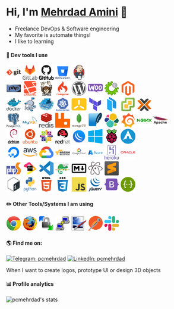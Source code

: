 # Hi, I'm [Mehrdad Amini](https://github.com/pcmehrdad) 👋

- Freelance DevOps & Software engineering
- My favorite is automate things!
- I like to learning

<h4>🚀 Dev tools I use</h4>
<p align="left">
<img src="https://raw.githubusercontent.com/pcmehrdad/pcmehrdad/main/static/icons/git-original-wordmark.svg" alt="git" width="40" height="40" />
<img src="https://raw.githubusercontent.com/pcmehrdad/pcmehrdad/main/static/icons/gitlab-original-wordmark.svg" alt="gitlab" width="40" height="40" />
<img src="https://raw.githubusercontent.com/pcmehrdad/pcmehrdad/main/static/icons/github-original-wordmark.svg" alt="github" width="40" height="40" />
<img src="https://raw.githubusercontent.com/pcmehrdad/pcmehrdad/main/static/icons/bitbucket-original-wordmark.svg" alt="bitbucket" width="40" height="40" />
<img src="https://raw.githubusercontent.com/pcmehrdad/pcmehrdad/main/static/icons/jenkins-original.svg" title="Jenkins" alt="jenkins" width="40" height="40" />
<br/>

<img src="https://raw.githubusercontent.com/pcmehrdad/pcmehrdad/main/static/icons/php-original.svg" alt="PHP" width="40" height="40" />
<img src="https://raw.githubusercontent.com/pcmehrdad/pcmehrdad/main/static/icons/laravel-plain-wordmark.svg" alt="Laravel" width="40" height="40" />
<img src="https://raw.githubusercontent.com/pcmehrdad/pcmehrdad/main/static/icons/composer-original.svg" alt="Composer" width="40" height="40" />
<img src="https://raw.githubusercontent.com/pcmehrdad/pcmehrdad/main/static/icons/codeigniter-plain-wordmark.svg" alt="codeigniter" width="40" height="40" />
<img src="https://raw.githubusercontent.com/pcmehrdad/pcmehrdad/main/static/icons/wordpress-plain.svg" alt="symfony" width="40" height="40" />
<img src="https://raw.githubusercontent.com/pcmehrdad/pcmehrdad/main/static/icons/woocommerce-original.svg" alt="symfony" width="40" height="40" />
<img src="https://raw.githubusercontent.com/pcmehrdad/pcmehrdad/main/static/icons/whmcs.png" alt="Whmcs" width="40" height="40" />
<img src="https://raw.githubusercontent.com/pcmehrdad/pcmehrdad/main/static/icons/magento-original.svg" alt="magento" width="40" height="40" />
<br/>

<img src="https://raw.githubusercontent.com/pcmehrdad/pcmehrdad/main/static/icons/docker-original-wordmark.svg" alt="docker" width="40" height="40" />
<img src="https://raw.githubusercontent.com/pcmehrdad/pcmehrdad/main/static/icons/docker-compose.png" alt="docker-compose" width="40" height="40" />
<img src="https://raw.githubusercontent.com/pcmehrdad/pcmehrdad/main/static/icons/docker-swarm.png" alt="docker-swarm" width="40" height="40" />
<img src="https://raw.githubusercontent.com/pcmehrdad/pcmehrdad/main/static/icons/kubernetes-plain-wordmark.svg" alt="kubernetes" width="40" height="40" />
<img src="https://raw.githubusercontent.com/pcmehrdad/pcmehrdad/main/static/icons/k3s-original.svg" alt="k3s" width="40" height="40" />
<img src="https://raw.githubusercontent.com/pcmehrdad/pcmehrdad/main/static/icons/terraform-original.svg" alt="terraform" width="40" height="40" />
<img src="https://raw.githubusercontent.com/pcmehrdad/pcmehrdad/main/static/icons/packer-original.svg" alt="packer" width="40" height="40" />
<img src="https://raw.githubusercontent.com/pcmehrdad/pcmehrdad/main/static/icons/esxi.png" alt="vmware esxi" width="40" height="40" />
<img src="https://raw.githubusercontent.com/pcmehrdad/pcmehrdad/main/static/icons/proxmox.png" alt="proxmox" width="40" height="40" />
<br/>

<img src="https://raw.githubusercontent.com/pcmehrdad/pcmehrdad/main/static/icons/postgresql-original-wordmark.svg" alt="PostgreSQL" width="40" height="40" />
<img src="https://raw.githubusercontent.com/pcmehrdad/pcmehrdad/main/static/icons/mysql-original-wordmark.svg" alt="mysql" width="40" height="40" />
<img src="https://raw.githubusercontent.com/pcmehrdad/pcmehrdad/main/static/icons/redis-original-wordmark.svg" title="Redis" alt="redis" width="40" height="40" />
<img src="https://raw.githubusercontent.com/pcmehrdad/pcmehrdad/main/static/icons/rabbitmq.svg" title="RabbitMQ" alt="RabbitMQ" width="40" height="40" />
<img src="https://raw.githubusercontent.com/pcmehrdad/pcmehrdad/main/static/icons/mongodb-original-wordmark.svg" title="MongoDB" alt="mongodb" width="40" height="40" />
<img src="https://raw.githubusercontent.com/pcmehrdad/pcmehrdad/main/static/icons/sqlite-original.svg" title="SQLite" alt="SQLite" width="40" height="40" />
<img src="https://raw.githubusercontent.com/pcmehrdad/pcmehrdad/main/static/icons/elasticsearch.svg" title="Elasticsearch" alt="Elasticsearch" width="40" height="40" />
<img src="https://raw.githubusercontent.com/pcmehrdad/pcmehrdad/main/static/icons/grafana-original.svg" title="Grafana" alt="Grafana" width="40" height="40" />
<img src="https://raw.githubusercontent.com/pcmehrdad/pcmehrdad/main/static/icons/nginx-original.svg" alt="nginx" width="40" height="40" />
<img src="https://raw.githubusercontent.com/pcmehrdad/pcmehrdad/main/static/icons/apache-original-wordmark.svg" alt="apache" width="40" height="40" />
<br/>

<img src="https://raw.githubusercontent.com/pcmehrdad/pcmehrdad/main/static/icons/debian-original-wordmark.svg" alt="debian" width="40" height="40" />
<img src="https://raw.githubusercontent.com/pcmehrdad/pcmehrdad/main/static/icons/ubuntu-plain-wordmark.svg" alt="ubuntu" width="40" height="40" />
<img src="https://raw.githubusercontent.com/pcmehrdad/pcmehrdad/main/static/icons/centos-original.svg" alt="centos" width="40" height="40" />
<img src="https://raw.githubusercontent.com/pcmehrdad/pcmehrdad/main/static/icons/redhat-original-wordmark.svg" alt="redhat" width="40" height="40" />
<img src="https://raw.githubusercontent.com/pcmehrdad/pcmehrdad/main/static/icons/mikrotik.png" alt="mikrotik" width="40" height="40" />
<img src="https://raw.githubusercontent.com/pcmehrdad/pcmehrdad/main/static/icons/windows-original.svg" alt="windows" width="40" height="40" />
<img src="https://raw.githubusercontent.com/pcmehrdad/pcmehrdad/main/static/icons/raspberrypi-original.svg" alt="raspberry" width="40" height="40" />
<img src="https://raw.githubusercontent.com/pcmehrdad/pcmehrdad/main/static/icons/alpine-linux.png" alt="alpine" width="40" height="40" />
<br/>

<img src="https://raw.githubusercontent.com/pcmehrdad/pcmehrdad/main/static/icons/digitalocean-original.svg" alt="digitalocean" width="40" height="40" />
<img src="https://raw.githubusercontent.com/pcmehrdad/pcmehrdad/main/static/icons/aws.png" title="AWS" alt="aws" width="40" height="40" />
<img src="https://raw.githubusercontent.com/pcmehrdad/pcmehrdad/main/static/icons/gcp.png" title="GCP" alt="gcp" width="40" height="40" />
<img src="https://raw.githubusercontent.com/pcmehrdad/pcmehrdad/main/static/icons/amazonwebservices-original-wordmark.svg" alt="aws" width="40" height="40" />
<img src="https://raw.githubusercontent.com/pcmehrdad/pcmehrdad/main/static/icons/googlecloud-original-wordmark.svg" alt="gcp" width="40" height="40" />
<img src="https://raw.githubusercontent.com/pcmehrdad/pcmehrdad/main/static/icons/azure-original-wordmark.svg" alt="azure" width="40" height="40" />
<img src="https://raw.githubusercontent.com/pcmehrdad/pcmehrdad/main/static/icons/heroku-original-wordmark.svg" alt="heroku" width="40" height="40" />
<img src="https://raw.githubusercontent.com/pcmehrdad/pcmehrdad/main/static/icons/oracle-original.svg" alt="oracle-cloud" width="40" height="40" />
<br/>

<img src="https://raw.githubusercontent.com/pcmehrdad/pcmehrdad/main/static/icons/phpstorm-original.svg" alt="phpstorm" width="40" height="40" />
<img src="https://raw.githubusercontent.com/pcmehrdad/pcmehrdad/main/static/icons/jetbrains-original.svg" alt="jetbrains" width="40" height="40" />
<img src="https://raw.githubusercontent.com/pcmehrdad/pcmehrdad/main/static/icons/vscode-original.svg" alt="VSCode" width="40" height="40" />
<img src="https://raw.githubusercontent.com/pcmehrdad/pcmehrdad/main/static/icons/notepad-plus-plus.png" alt="Notepad++" width="40" height="40" />
<img src="https://raw.githubusercontent.com/pcmehrdad/pcmehrdad/main/static/icons/markdown-original.svg" alt="Markdown" width="40" height="40" />
<img src="https://raw.githubusercontent.com/pcmehrdad/pcmehrdad/main/static/icons/atom-original.svg" alt="Atom" width="40" height="40" />
<img src="https://raw.githubusercontent.com/pcmehrdad/pcmehrdad/main/static/icons/sublime-text.png" alt="Sublime Text" width="40" height="40" />
<br/>

<img src="https://raw.githubusercontent.com/pcmehrdad/pcmehrdad/main/static/icons/bash-original.svg" alt="bash" width="40" height="40" />
<img src="https://raw.githubusercontent.com/pcmehrdad/pcmehrdad/main/static/icons/python-original-wordmark.svg" alt="python" width="40" height="40" />
<img src="https://raw.githubusercontent.com/pcmehrdad/pcmehrdad/main/static/icons/html5-original-wordmark.svg" alt="html5" width="40" height="40" />
<img src="https://raw.githubusercontent.com/pcmehrdad/pcmehrdad/main/static/icons/css3-original-wordmark.svg" alt="css3" width="40" height="40" />
<img src="https://raw.githubusercontent.com/pcmehrdad/pcmehrdad/main/static/icons/javascript-original.svg" alt="javascript" width="40" height="40" />
<img src="https://raw.githubusercontent.com/pcmehrdad/pcmehrdad/main/static/icons/jquery-original-wordmark.svg" alt="jquery" width="40" height="40" />
<img src="https://raw.githubusercontent.com/pcmehrdad/pcmehrdad/main/static/icons/bootstrap-plain.svg" title="Bootstrap" alt="bootstrap" width="40" height="40" />
<img src="https://raw.githubusercontent.com/pcmehrdad/pcmehrdad/main/static/icons/swagger.png" alt="swagger" width="40" height="40" />
<br/>

</p>

<h4>✏️ Other Tools/Systems I am using</h4>
<p align="left">
<img src="https://raw.githubusercontent.com/pcmehrdad/pcmehrdad/main/static/icons/chrome-original.svg" alt="chrome" width="40" height="40" />
<img src="https://raw.githubusercontent.com/pcmehrdad/pcmehrdad/main/static/icons/firefox-original.svg" alt="firefox" width="40" height="40" />
<img src="https://raw.githubusercontent.com/pcmehrdad/pcmehrdad/main/static/icons/winscp.png" alt="WinSCP" width="40" height="40" />
<img src="https://raw.githubusercontent.com/pcmehrdad/pcmehrdad/main/static/icons/putty-original.svg" alt="putty" width="40" height="40" />
<img src="https://raw.githubusercontent.com/pcmehrdad/pcmehrdad/main/static/icons/paint-dot-net.png" alt="Paint.Net" width="40" height="40" />
<img src="https://raw.githubusercontent.com/pcmehrdad/pcmehrdad/main/static/icons/postman.png" alt="postman" width="40" height="40" />
<img src="https://raw.githubusercontent.com/pcmehrdad/pcmehrdad/main/static/icons/slack-original.svg" alt="slack" width="40" height="40" />
<br/>
</p>

<h4>🌎 Find me on:</h4>
<p align="left">

[![Telegram: pcmehrdad](https://img.shields.io/badge/-@pcmehrdad-blue?style=flat-square&logo=Telegram&logoColor=white&link=https://t.me/pcmehrdad)](https://t.me/pcmehrdad)
[![LinkedIn: pcmehrdad](https://img.shields.io/badge/-Mehrdad%20Amini-blue?style=flat-square&logo=Linkedin&logoColor=white&link=https://www.linkedin.com/in/pcmehrdad/)](https://www.linkedin.com/in/pcmehrdad/)


</p>

<p class="muted">When I want to create logos, prototype UI or design 3D objects</p>

<h4>📊 Profile analytics</h4>

![pcmehrdad's stats](https://github-readme-stats.vercel.app/api?username=pcmehrdad&show_icons=true&theme=default&bg_color=30,f7f7f7,d1d1d1&title_color=4b495c&text_color=707070&border_color=f0f0f0&icon_color=636363&border_radius=0&count_private=true)
